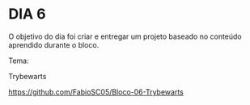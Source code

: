 # DIA 6

O objetivo do dia foi criar e entregar um projeto baseado no conteúdo aprendido durante o bloco.

Tema:

Trybewarts

https://github.com/FabioSC05/Bloco-06-Trybewarts
